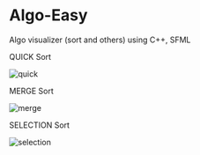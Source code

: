 # Algo-Easy
Algo visualizer (sort and others) using C++, SFML

QUICK Sort

![quick](https://user-images.githubusercontent.com/83116065/128293336-ef3e4bdc-7f79-4e4c-8e4e-b0a5b4084265.gif)

MERGE Sort

![merge](https://user-images.githubusercontent.com/83116065/128293029-3c662447-fd01-40f9-80eb-13676ce33e39.gif)

SELECTION Sort

![selection](https://user-images.githubusercontent.com/83116065/128292650-fde4b0ae-11f1-435b-b574-c9adc1545416.gif)


